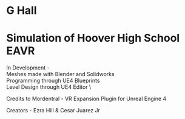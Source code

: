 # G Hall
# Simulation of Hoover High School EAVR 

In Development - \
Meshes made with Blender and Solidworks \
Programming through UE4 Blueprints \
Level Design through UE4 Editor \

Credits to Mordentral - VR Expansion Plugin for Unreal Engine 4

Creators - Ezra Hill & Cesar Juarez Jr
